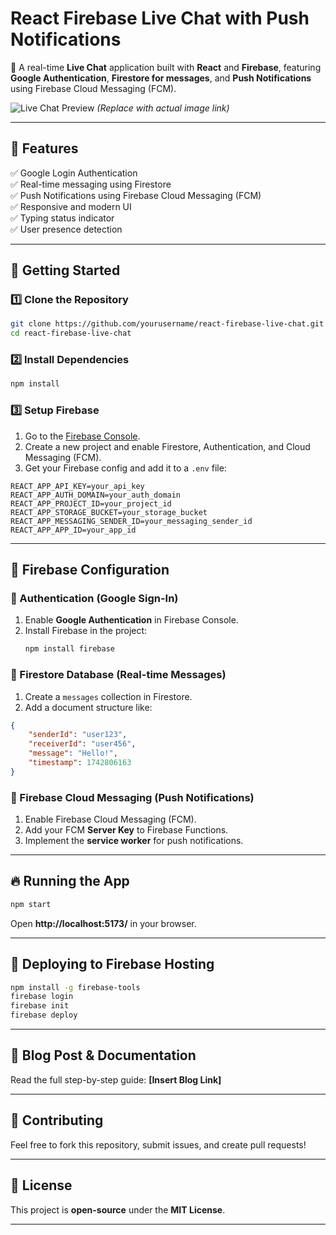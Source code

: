 # React Firebase Live Chat with Push Notifications

🚀 A real-time **Live Chat** application built with **React** and **Firebase**, featuring **Google Authentication**, **Firestore for messages**, and **Push Notifications** using Firebase Cloud Messaging (FCM).

![Live Chat Preview](https://your-image-link.com) *(Replace with actual image link)*

---

## **📢 Features**
✅ Google Login Authentication  
✅ Real-time messaging using Firestore  
✅ Push Notifications using Firebase Cloud Messaging (FCM)  
✅ Responsive and modern UI  
✅ Typing status indicator  
✅ User presence detection  

---

## **🚀 Getting Started**

### **1️⃣ Clone the Repository**
```bash
git clone https://github.com/yourusername/react-firebase-live-chat.git
cd react-firebase-live-chat
```

### **2️⃣ Install Dependencies**
```bash
npm install
```

### **3️⃣ Setup Firebase**
1. Go to the [Firebase Console](https://console.firebase.google.com/).  
2. Create a new project and enable Firestore, Authentication, and Cloud Messaging (FCM).  
3. Get your Firebase config and add it to a `.env` file:  

```env
REACT_APP_API_KEY=your_api_key
REACT_APP_AUTH_DOMAIN=your_auth_domain
REACT_APP_PROJECT_ID=your_project_id
REACT_APP_STORAGE_BUCKET=your_storage_bucket
REACT_APP_MESSAGING_SENDER_ID=your_messaging_sender_id
REACT_APP_APP_ID=your_app_id
```

---

## **📡 Firebase Configuration**

### **🔹 Authentication (Google Sign-In)**
1. Enable **Google Authentication** in Firebase Console.  
2. Install Firebase in the project:  
   ```bash
   npm install firebase
   ```

### **🔹 Firestore Database (Real-time Messages)**
1. Create a `messages` collection in Firestore.  
2. Add a document structure like:  

```json
{
    "senderId": "user123",
    "receiverId": "user456",
    "message": "Hello!",
    "timestamp": 1742806163
}
```

### **🔹 Firebase Cloud Messaging (Push Notifications)**
1. Enable Firebase Cloud Messaging (FCM).  
2. Add your FCM **Server Key** to Firebase Functions.  
3. Implement the **service worker** for push notifications.

---

## **🔥 Running the App**
```bash
npm start
```
Open **http://localhost:5173/** in your browser.

---

## **🚀 Deploying to Firebase Hosting**
```bash
npm install -g firebase-tools
firebase login
firebase init
firebase deploy
```

---

## **📄 Blog Post & Documentation**
Read the full step-by-step guide: **[Insert Blog Link]**

---

## **🤝 Contributing**
Feel free to fork this repository, submit issues, and create pull requests!

---

## **📜 License**
This project is **open-source** under the **MIT License**.

---

